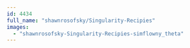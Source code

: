 ```yaml
---
id: 4434
full_name: "shawnrosofsky/Singularity-Recipies"
images: 
  - "shawnrosofsky-Singularity-Recipies-simflowny_theta"
---
```

